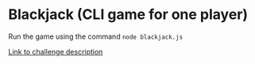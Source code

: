 # Blackjack (CLI game for one player)

Run the game using the command ```node blackjack.js```

[Link to challenge description](https://www.101computing.net/blackjack-challenge/)
